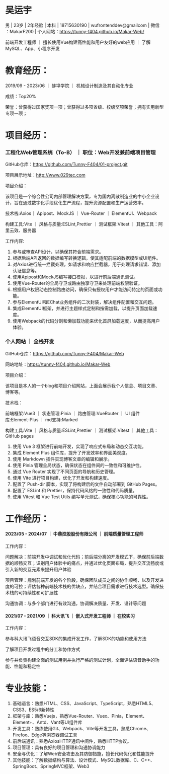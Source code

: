 # 吴运宇

男 | 23岁 | 2年经验 | 本科 | 18715630190 | wufrontenddev@gmailcom | 微信 ：MakarF200 | 个人网站：https://tunny-f404.github.io/Makar-Web/

前端开发工程师 ｜ 擅长使用Vue构建高性能和用户友好的web应用 ｜ 了解MySQL、App、小程序开发

# 教育经历：

2019/09 - 2023/06 ｜ 蚌埠学院 ｜ 机械设计制造及其自动化专业

成绩：Top20%

荣誉：曾获得过国家奖项一项；曾获得过多项省级、校级奖项荣誉；拥有实用新型专项一项；

# 项目经历：

### 工程化Web管理系统（To-B） ｜ 职位：Web开发兼前端项目管理

GitHub仓库：https://github.com/Tunny-F404/01-project.git

项目展示地址：http://www.029tec.com

项目介绍：

该项目是一个综合性公司内部管理解决方案，专为国内离散制造业的中小企业设计，旨在通过数字化手段优化生产流程，提升资源配置和生产运营效率。

技术栈:Axios｜ Apipost、MockJS ｜ Vue-Router ｜ ElementUI、Webpack

构建工具:Vite ｜ 风格与质量:ESLint,Prettier ｜ 测试框架:Vitest ｜ 其他工具：阿里云效、服务器

工作内容:

1. 参与或审查API设计，以确保其符合前端需求。
2. 根据后端API返回的数据编写转换逻辑，使其适配前端的数据模型或UI组件。
3. 对Axios进行统一拦截处理，如请求和响应拦截器，用于处理请求错误、添加认证信息等。
4. 使用Apipost和MockJS编写接口模拟，以进行前后端通讯测试。
5. 使用Vue-Router的全局守卫或路由独享守卫来处理前端权限验证。
6. 根据用户权限动态控制路由访问，确保只有授权用户才能访问特定的页面或功能。
7. 参与ElementUI和EChat业务组件的二次封装，解决组件配置和交互问题。
8. 集成ElementUI框架，并进行主题样式定制和按需加载，以提升页面加载速度。
9. 使用Webpack的代码分割和懒加载功能来优化首屏加载速度，从而提高用户体验。

### 个人网站 ｜ 全栈开发

GitHub仓库：https://github.com/Tunny-F404/Makar-Web

网站地址：https://tunny-f404.github.io/Makar-Web

项目介绍：

该项目是本人的一个blog和项目介绍网站，上面会展示我个人信息、项目文章、博客等。

技术栈：

前端框架:Vue3 ｜ 状态管理:Pinia ｜ 路由管理:VueRouter ｜ UI 组件库:Element-Plus ｜ md支持:Marked

构建工具:Vite ｜ 风格与质量:ESLint,Prettier ｜ 测试框架:Vitest ｜ 其他工具：GitHub pages

1. 使用 Vue 3 框架进行前端开发，实现了响应式布局和动态交互功能。
2. 集成 Element Plus 组件库，提升了开发效率和界面美观度。
3. 使用 Markdown 插件实现博客文章的编辑和展示。
4. 使用 Pinia 管理全局状态，确保状态在组件间的一致性和可维护性。
5. 通过 Vue Router 实现了不同页面的导航和历史管理。
6. 使用 Vite 进行项目构建，优化了开发和构建速度。
7. 配置了 Push-dir 脚本，实现了将构建后的文件自动部署到 GitHub Pages。
8. 配置了 ESLint 和 Prettier，保持代码风格的一致性和代码质量。
9. 使用 Vitest 和 Vue Test Utils 编写单元测试，确保核心功能的可靠性。

# 工作经历：

#### 2023/05 - 2024/07 ｜ 中鼎控股股份有限公司 ｜ 前端质量管理工程师

工作内容：

问题解决：前端开发中调试和优化代码；前后端分离的开发模式下，确保前后端数据的顺畅交互；识别用户体验中的痛点，并通过优化页面布局，提升交互流畅度或引入新的交互元素来提升用户体验

项目管理：规划前端开发的各个阶段，确保团队成员之间的协作顺畅，以及开发进度的可控；评估各种前端技术栈的优缺点，并结合项目需求进行技术选型。确保技术栈的可持续性和可扩展性

沟通协调：与多个部门进行有效沟通，协调解决质量、开发、设计等问题

#### 2021/07 - 2021/09 ｜ 科大讯飞 ｜ 嵌入式开发工程师 ｜ 在校实习

工作内容：

参与科大讯飞语音交互SDK的集成开发工作，了解SDK的功能和使用方法

了解项目开发过程中的分工和协作方式

参与并负责构建全面的测试用例并执行严格的测试计划，全面评估语音助手的功能、性能和稳定性

# 专业技能：

1. 基础语言：熟悉HTML、CSS、JavaScript、TypeScript，熟悉HTML5、CSS3、ES5/6新特性
2. 框架与库：熟悉Vuejs，熟悉Vue-Router、Vuex、Pinia，Element、Element+、Antd、Vant等UI组件库
3. 开发工具：熟练使用Git、Webpack、Vite等开发工具，熟悉Chrome、Firefox、Edge等浏览器调试工具
4. 前后端通讯：熟悉AxiosHTTP通讯中间件，熟悉HTTP协议。
5. 项目管理：具有良好的项目管理和沟通协调能力
6. 安全与优化：了解Web安全攻击及其防御措施，擅长代码优化和性能提升
7. 其他技能：了解数据结构与算法、设计模式、MySQL数据库、C、C++、SpringBoot、SpringMVC框架、Web3
